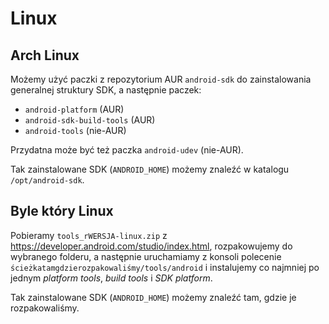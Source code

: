 # Linux

## Arch Linux

Możemy użyć paczki z repozytorium AUR `android-sdk` do zainstalowania generalnej struktury SDK, a następnie paczek:
- `android-platform` (AUR)
- `android-sdk-build-tools` (AUR)
- `android-tools` (nie-AUR)

Przydatna może być też paczka `android-udev` (nie-AUR).

Tak zainstalowane SDK (`ANDROID_HOME`) możemy znaleźć w katalogu `/opt/android-sdk`.

## Byle który Linux

Pobieramy `tools_rWERSJA-linux.zip` z https://developer.android.com/studio/index.html, rozpakowujemy do wybranego folderu, a następnie uruchamiamy z konsoli polecenie `ścieżkatamgdzierozpakowaliśmy/tools/android` i instalujemy co najmniej po jednym _platform tools_, _build tools_ i _SDK platform_.

Tak zainstalowane SDK (`ANDROID_HOME`) możemy znaleźć tam, gdzie je rozpakowaliśmy.
